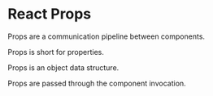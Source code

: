 # React Props

Props are a communication pipeline between components.

Props is short for properties.

Props is an object data structure.

Props are passed through the component invocation.
